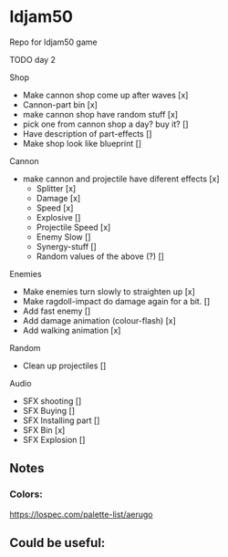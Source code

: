 # ldjam50
Repo for ldjam50 game

TODO day 2

Shop
- Make cannon shop come up after waves [x]
- Cannon-part bin [x]
- make cannon shop have random stuff [x]
- pick one from cannon shop a day? buy it? []
- Have description of part-effects []
- Make shop look like blueprint []

Cannon
- make cannon and projectile have diferent effects [x]
	- Splitter [x]
	- Damage [x]
	- Speed [x]
	- Explosive []
	- Projectile Speed [x]
	- Enemy Slow []
	- Synergy-stuff []
	- Random values of the above (?) []

Enemies
- Make enemies turn slowly to straighten up [x]
- Make ragdoll-impact do damage again for a bit. []
- Add fast enemy []
- Add damage animation (colour-flash) [x]
- Add walking animation [x]

Random
- Clean up projectiles []

Audio
- SFX shooting []
- SFX Buying []
- SFX Installing part []
- SFX Bin [x]
- SFX Explosion []


## Notes
### Colors:
https://lospec.com/palette-list/aerugo

## Could be useful:
